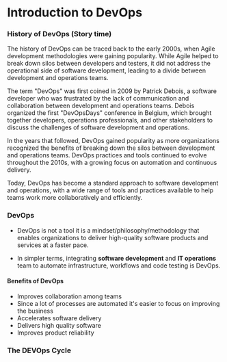 # Introduction to DevOps
### History of DevOps (Story time)
The history of DevOps can be traced back to the early 2000s, when Agile development methodologies were gaining popularity. While Agile helped to break down silos between developers and testers, it did not address the operational side of software development, leading to a divide between development and operations teams.

The term "DevOps" was first coined in 2009 by Patrick Debois, a software developer who was frustrated by the lack of communication and collaboration between development and operations teams. Debois organized the first "DevOpsDays" conference in Belgium, which brought together developers, operations professionals, and other stakeholders to discuss the challenges of software development and operations.

In the years that followed, DevOps gained popularity as more organizations recognized the benefits of breaking down the silos between development and operations teams. DevOps practices and tools continued to evolve throughout the 2010s, with a growing focus on automation and continuous delivery. 

Today, DevOps has become a standard approach to software development and operations, with a wide range of tools and practices available to help teams work more collaboratively and efficiently. 

### DevOps

- DevOps is not a tool it is a mindset/philosophy/methodology that enables organizations to deliver high-quality software products and services at a faster pace.

- In simpler terms, integrating **software development** and **IT operations** team to automate infrastructure, workflows and code testing is DevOps. 

#### Benefits of DevOps

- Improves collaboration among teams
- Since a lot of processes are automated it's easier to focus on improving the business
-	Accelerates software delivery 
-	Delivers high quality software
- Improves product reliability 

### The DEVOps Cycle


